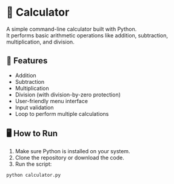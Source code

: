 # 🧮 Calculator

A simple command-line calculator built with Python.  
It performs basic arithmetic operations like addition, subtraction, multiplication, and division.

## 🚀 Features

- Addition
- Subtraction
- Multiplication
- Division (with division-by-zero protection)
- User-friendly menu interface
- Input validation
- Loop to perform multiple calculations

## 🖥️ How to Run

1. Make sure Python is installed on your system.
2. Clone the repository or download the code.
3. Run the script:

```bash
python calculator.py
